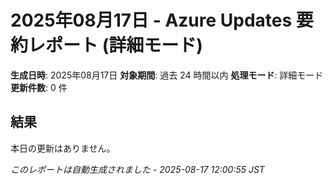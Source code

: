 # 2025年08月17日 - Azure Updates 要約レポート (詳細モード)

**生成日時**: 2025年08月17日
**対象期間**: 過去 24 時間以内
**処理モード**: 詳細モード
**更新件数**: 0 件

## 結果

本日の更新はありません。


*このレポートは自動生成されました - 2025-08-17 12:00:55 JST*